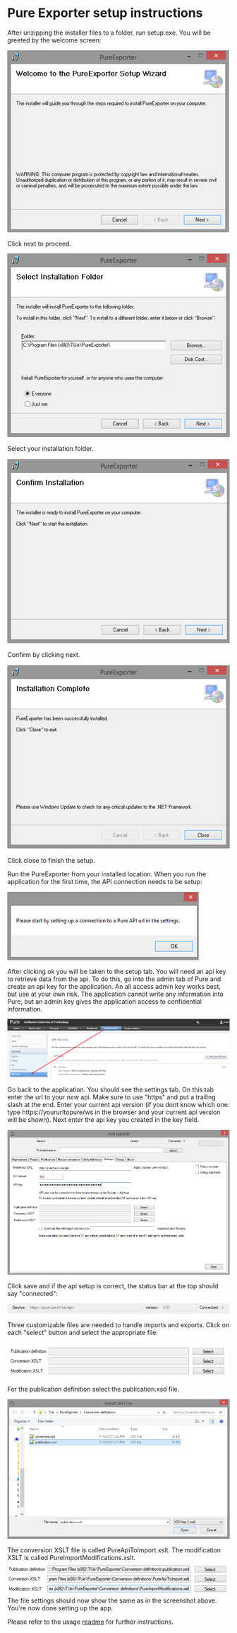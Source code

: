 
# Pure Exporter setup instructions

After unzipping the installer files to a folder, run setup.exe. You will be greeted by the welcome screen:

![setup_1](https://raw.githubusercontent.com/CopyCat73/CopyCat73.github.io/master/setup_1.png)

Click next to proceed.

![setup_2](https://raw.githubusercontent.com/CopyCat73/CopyCat73.github.io/master/setup_2.png)

Select your installation folder.

![setup_3](https://raw.githubusercontent.com/CopyCat73/CopyCat73.github.io/master/setup_3.png)

Confirm by clicking next. 

![setup_4](https://raw.githubusercontent.com/CopyCat73/CopyCat73.github.io/master/setup_4.png)

Click close to finish the setup.

Run the PureExporter from your installed location. When you run the application for the first time, the API connection needs to be setup:

![firstrun_1](https://raw.githubusercontent.com/CopyCat73/CopyCat73.github.io/master/firstrun_1.png)

After clicking ok you will be taken to the setup tab. You will need an api key to retrieve data from the api. To do this, go into the admin tab of Pure and create an api key for the application. An all access admin key works best, but use at your own risk. The application cannot write any information into Pure, but an admin key gives the application access to confidential information.

![firstrun_2](https://raw.githubusercontent.com/CopyCat73/CopyCat73.github.io/master/firstrun_2.png)

Go back to the application. You should see the settings tab.
On this tab enter the url to your *new* api. Make sure to use "https" and put a trailing slash at the end. Enter your current api version (if you dont know which one: type https://yoururltopure/ws in the browser and your current api version will be shown). Next enter the api key you created in the key field.  

![firstrun_3](https://raw.githubusercontent.com/CopyCat73/CopyCat73.github.io/master/firstrun_3.png)

Click save and if the api setup is correct, the status bar at the top should say "connected": 

![firstrun_4](https://raw.githubusercontent.com/CopyCat73/CopyCat73.github.io/master/firstrun_4.png)

Three customizable files are needed to handle imports and exports. Click on each "select" button and select the appropriate file. 

![firstrun_5](https://raw.githubusercontent.com/CopyCat73/CopyCat73.github.io/master/firstrun_5.png)

For the publication definition select the publication.xsd file. 

![firstrun_6](https://raw.githubusercontent.com/CopyCat73/CopyCat73.github.io/master/firstrun_6.png)

The conversion XSLT file is called PureApiToImport.xslt. The modification XSLT is called PureImportModifications.xslt.
![firstrun_7](https://raw.githubusercontent.com/CopyCat73/CopyCat73.github.io/master/firstrun_7.png)
The file settings should now show the same as in the screenshot above. You're now done setting up the app. 

Please refer to the usage [readme](https://github.com/CopyCat73/Pure-Dev/blob/master/USAGE.md) for further instructions. 
